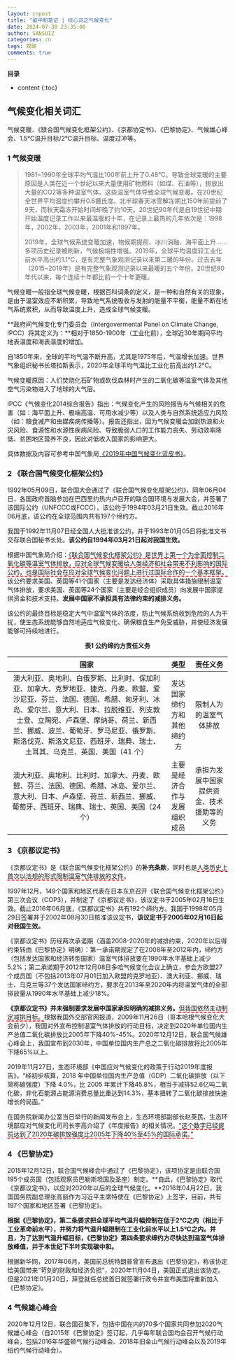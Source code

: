 ```yaml
---
layout: cnpost
title: "碳中和笔记 | 核心词之气候变化"
date: 2024-07-30 23:35:00
author: SANSUIZ
categories: cn
tags: 双碳
comments: true
---
```


__目录__

* content
{:toc}


## 气候变化相关词汇

气候变暖、《联合国气候变化框架公约》、《京都协定书》、《巴黎协定》、气候雄心峰会、1.5℃温升目标/2℃温升目标、温度过冲等。

### 1 气候变暖

> 1981~1990年全球平均气温比100年前上升了0.48℃。导致全球变暖的主要原因是人类在近一个世纪以来大量使用矿物燃料（如煤、石油等），排放出大量的CO2等多种温室气体。这些温室气体导致全球气候变暖。在20世纪全世界平均温度约攀升0.6摄氏度。北半球春天冰雪解冻期比150年前提前了9天，而秋天霜冻开始时间却晚了约10天。20世纪90年代是自19世纪中期开始温度记录工作以来最温暖的十年，在记录上最热的几年依次是：1998年，2002年，2003年，2001年和1997年。
> 
> 2019年，全球气候系统变暖加速，物候期提前、冰川消融、海平面上升……多项历史纪录被刷新，气候极端性增强。2019年，全球平均温度较工业化前水平高出约1.1℃，是有完整气象观测记录以来第二暖的年份。过去五年（2015~2019年）是有完整气象观测记录以来最暖的五个年份。20世纪80年代以来，每个连续十年都比前一个十年更暖。

气候变暖一般指全球气候变暖，根据百科词条的定义，是一种和自然有关的现象，是由于温室效应不断积累，导致地气系统吸收与发射的能量不平衡，能量不断在地气系统累积，从而导致温度上升，造成全球气候变暖。

**政府间气候变化专门委员会（Intergovermental Panel on Climate Change, IPCC）将其定义为：**相对于1850-1900年（工业化前），全球近30年期间平均地表温度和海表温度的增加。

自1850年来，全球的平均气温不断升高，尤其是1975年后，气温增长加速。世界气象组织秘书长塔拉斯表示，2020年全球平均气温比工业化前高出约1.2℃。

气候变暖原因：人们焚烧化石矿物或砍伐森林时产生的二氧化碳等温室气体及其他空气污染物进入了地球的大气层。

IPCC《气候变化2014综合报告》指出：气候变化产生的风险报告与气候相关的危害（如：海平面上升、极端高温、可用水减少等）以及人类与自然系统适应力风险（如：粮食减产和虫媒疾病传播等）。报告还指出，因为气候变暖会加剧热浪和火灾风险、食源性和水源性疾病风险、导致脆弱人口的工作能力丧失、劳动效率降低、贫困地区营养不良，因此对低收入国家的影响更大。

具体数据及内容可参考中国气象局[《2019年中国气候变化蓝皮书》](https://www.cma.gov.cn/zfxxgk/gknr/qxbg/201905/t20190524_1709279.html)。

### 2 《联合国气候变化框架公约》

1992年05月09日，联合国大会通过了《联合国气候变化框架公约》，同年06月04日，各国政府首脑参加在巴西里约热内卢召开的联合国环境与发展大会，并签署了该国际公约（UNFCCC或FCCC），该公约于1994年03月21日生效。截止2016年06月底，该公约在全球范围内共有197个缔约方。

我国于1992年11月07日经全国人大批准该公约，并于1993年01月05日将批准文书交存联合国秘书长处。**该公约自1994年03月21日起对我国生效。**

根据中国气象局介绍：<span style="border-bottom: 2px dashed red;">《联合国气候变化框架公约》是世界上第一个为全面控制二氧化碳等温室气体排放，应对全球气候变暖给人类经济和社会带来不利影响的国际公约，也是国际社会在应对全球气候变化问题上进行过国际合作的一个基本框架。</span>该公约要求美国、英国等41个国家（主要是发达经济体）采取具体措施限制温室气体排放，要求美国、英国等24个国家（主要是经合组织成员）向发展中国家提供资金和技术支持。**发展中国家不承担具有法律约束的减排义务。**

该公约的最终目标是稳定大气中温室气体的浓度，防止气候系统收到危险的人为干扰，使生态系统能够自然地适应气候变化、确保粮食生产免受威胁，并使经济发展能够可持续地进行。

<center><strong>表1 公约缔约方责任义务</strong></center>

|国家|类型|责任义务|
:-:|:-:|:-:
澳大利亚、奥地利、白俄罗斯、比利时、保加利亚、加拿大、克罗地亚、捷克、丹麦、欧盟、爱沙尼亚、芬兰、法国、德国、希腊、匈牙利、冰岛、爱尔兰、意大利、日本、拉脱维亚、列支敦士登、立陶宛、卢森堡、摩纳哥、荷兰、新西兰、挪威、波兰、葡萄牙、罗马尼亚、俄罗斯、斯洛伐克、斯洛文尼亚、西班牙、瑞典、瑞士、土耳其、乌克兰、英国、美国（41 个）|发达国家缔约方和其他缔约方|限制人为的温室气体排放
澳大利亚、奥地利、比利时、加拿大、丹麦、欧盟、芬兰、法国、德国、希腊、冰岛、爱尔兰、意大利、日本、卢森堡、荷兰、新西兰、挪威、葡萄牙、西班牙、瑞典、瑞士、英国、美国（24 个）|主要是经济合作与发展组织成员|承担为发展中国家提供资金、技术援助等的义务

### 3 《京都议定书》

《京都议定书》是《联合国气候变化框架公约》的**补充条款**，同时也是<span style="border-bottom: 2px dashed red;">人类历史上首次以法规的形式限制温室气体排放的文件</span>。

1997年12月，149个国家和地区代表在日本东京召开《联合国气候变化框架公约》第三次会议（COP3），并制定了《京都议定书》，该议定书于2005年02月16日生效。截止2016年06月底，《京都议定书》共有192个缔约方。我国于1998年05月29日签署并于2002年08月30日核准该议定书，**该议定书于2005年02月16日起对我国生效。**

《京都议定书》历经两次承诺期（涵盖2008-2020年的减排约束，2020年以后得约束转由《巴黎协定》明确）：第一承诺期规定了在2008年至2012年内，缔约方（包括发达国家和经济转型国家）温室气体排放要在1990年水平基础上减少5.2%；第二承诺期于2012年12月08日多哈气候变化会议上确立，参会方欧盟27个成员国（不包括2013年07月01日加入欧盟的克罗地亚）、澳大利亚、挪威、瑞士、乌克兰等37个发达国家缔约方，要求在2013年至2020年内将温室气体的全部排放量从1990年水平基础上减少18%。

**《京都议定书》并未强制要求发展中国家承担明确的减排义务。**<span style="border-bottom: 2px dashed red;">但我国依然主动制定减排目标。</span>根据我国外交部官网报道，2009年11月26日（哥本哈根气候变化大会前夕），我国对外宣布控制温室气体排放的行动目标，决定到2020年单位国内生产总值二氧化碳排放比2005年下降40%-45%。2020年12月12日，联合国气候雄心峰会上，我国宣布到2030年，中国单位国内生产总之二氧化碳排放将比2005年下降65%以上。

2019年11月27日，生态环境部《中国应对气候变化的政策于行动2019年度报告》，“经初步核算，2018 年中国单位国内生产总值（GDP）二氧化碳排放（以下简称碳强度）下降 4.0%，比 2005 年累计下降45.8%，相当于减排52.6亿吨二氧化碳，非化石能源占能源消费总量比重达到14.3%，基本扭转了二氧化碳排放快速增长的局面。”

在国务院新闻办公室当日举行的新闻发布会上，生态环境部副部长赵英民、生态环境部应对气候变化司司长李高介绍了《年度报告》的相关情况。<span style="border-bottom: 2px dashed red;">“这个数字已经提前达到了2020年碳排放强度比2005年下降40%至45%的国际承诺。”</span>

### 4 《巴黎协定》

2015年12月12日，联合国气候峰会中通过了《巴黎协定》，该项协定是由联合国195个成员国（包括观察员巴勒斯坦国及圣座）制定。**自此，《巴黎协定》取代《京都议定书》，以应对2020年以后的全球气候变化。**2016年04月22日，我国国务院副总理张高丽作为习近平主席特使在《巴黎协定》上签字，目前，共有197个国家和地区签署《巴黎协定》。

**根据《巴黎协定》，第二条要求把全球平均气温升幅控制在低于2℃之内（相比于工业革命前水平），并努力将气温升幅限制在工业化前水平以上1.5℃之内。并且，为了达到气温升幅目标，《巴黎协定》第四条要求缔约方尽快达到温室气体排放峰值，并于本世纪下半叶实现碳中和。**

根据新华网，2017年06月，美国前总统特朗普曾宣布退出《巴黎协定》，称该协定给美国带来“苛刻的财政和经济负担”，2020年11月04日，美国正式退出该协定。但是2021年01月20日，拜登就任总统首日就签署行政令并宣布美国将重新加入《巴黎协定》。

### 4 气候雄心峰会

2020年12月12日，联合国召集下，包括中国在内的70多个国家共同参加2020气候雄心峰会（自2015年《巴黎协定》签订起，几乎每年联合国均会召开气候行动峰会，包括2016年华盛顿气候行动峰会、2018年旧金山气候行动峰会以及2019年纽约气候行动峰会）。